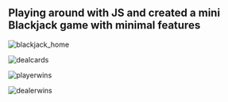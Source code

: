 ## Playing around with JS and created a mini Blackjack game with minimal features

![blackjack_home](https://user-images.githubusercontent.com/41130871/52399701-d7b2c880-2a71-11e9-99f2-647fd338a700.png)

![dealcards](https://user-images.githubusercontent.com/41130871/52399744-f2853d00-2a71-11e9-80a6-18976db8ba39.png)

![playerwins](https://user-images.githubusercontent.com/41130871/52399765-0466e000-2a72-11e9-8430-ac9997875311.png)

![dealerwins](https://user-images.githubusercontent.com/41130871/52399775-0af55780-2a72-11e9-8f46-cb4a0b6f8373.png)

